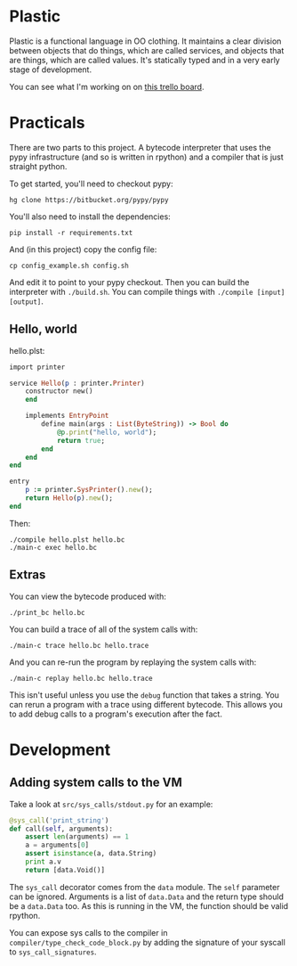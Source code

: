 # Plastic

Plastic is a functional language in OO clothing. It maintains a clear division
between objects that do things, which are called services, and objects that are
things, which are called values. It's statically typed and in a very early
stage of development.

You can see what I'm working on on
[this trello board](https://trello.com/b/qMXnTTLI/plastic).

# Practicals

There are two parts to this project. A bytecode interpreter that uses the pypy
infrastructure (and so is written in rpython) and a compiler that is just
straight python.

To get started, you'll need to checkout pypy:

    hg clone https://bitbucket.org/pypy/pypy

You'll also need to install the dependencies:

    pip install -r requirements.txt

And (in this project) copy the config file:

    cp config_example.sh config.sh

And edit it to point to your pypy checkout. Then you can build the interpreter
with `./build.sh`. You can compile things with `./compile [input] [output]`.

## Hello, world

hello.plst:

```ruby
import printer

service Hello(p : printer.Printer)
    constructor new()
    end

    implements EntryPoint
        define main(args : List(ByteString)) -> Bool do
            @p.print("hello, world");
            return true;
        end
    end
end

entry
    p := printer.SysPrinter().new();
    return Hello(p).new();
end
```

Then:

    ./compile hello.plst hello.bc
    ./main-c exec hello.bc

## Extras

You can view the bytecode produced with:

    ./print_bc hello.bc

You can build a trace of all of the system calls with:

    ./main-c trace hello.bc hello.trace

And you can re-run the program by replaying the system calls with:

    ./main-c replay hello.bc hello.trace

This isn't useful unless you use the `debug` function that takes a string. You
can rerun a program with a trace using different bytecode. This allows you to
add debug calls to a program's execution after the fact.

# Development
## Adding system calls to the VM

Take a look at `src/sys_calls/stdout.py` for an example:

```python
@sys_call('print_string')
def call(self, arguments):
    assert len(arguments) == 1
    a = arguments[0]
    assert isinstance(a, data.String)
    print a.v
    return [data.Void()]
```

The `sys_call` decorator comes from the `data` module. The `self` parameter can
be ignored. Arguments is a list of `data.Data` and the return type should be a
`data.Data` too. As this is running in the VM, the function should be valid
rpython.

You can expose sys calls to the compiler in `compiler/type_check_code_block.py`
by adding the signature of your syscall to `sys_call_signatures`.
